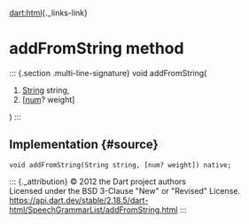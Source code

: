 [dart:html](../../dart-html/dart-html-library){._links-link}

addFromString method
====================

::: {.section .multi-line-signature}
void addFromString(

1.  [String](../../dart-core/string-class) string,
2.  \[[num](../../dart-core/num-class)? weight\]

)
:::

Implementation {#source}
--------------

``` {.language-dart data-language="dart"}
void addFromString(String string, [num? weight]) native;
```

::: {._attribution}
© 2012 the Dart project authors\
Licensed under the BSD 3-Clause \"New\" or \"Revised\" License.\
<https://api.dart.dev/stable/2.18.5/dart-html/SpeechGrammarList/addFromString.html>
:::

